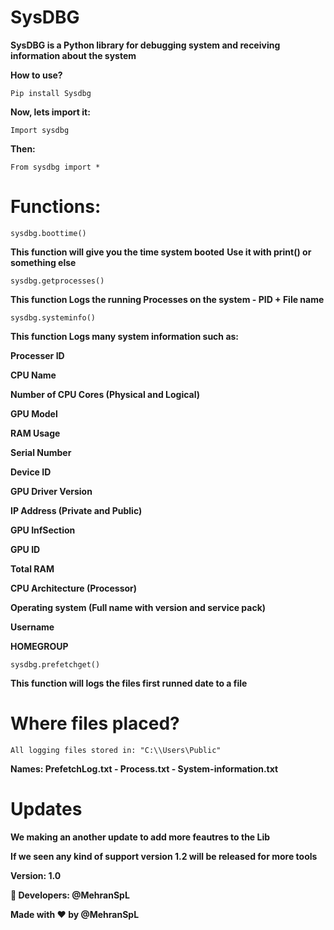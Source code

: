 # SysDBG

**SysDBG is a Python library for debugging system and receiving information about the system**


**How to use?**

~~~
Pip install Sysdbg
~~~

**Now, lets import it:**

``Import sysdbg``

**Then:**

``From sysdbg import *``


# Functions:

~~~
sysdbg.boottime()
~~~

**This function will give you the time system booted**
**Use it with print() or something else**

~~~
sysdbg.getprocesses()
~~~

**This function Logs the running Processes on the system - PID + File name**

~~~
sysdbg.systeminfo()
~~~

**This function Logs many system information such as:**

**Processer ID**

**CPU Name**

**Number of CPU Cores (Physical and Logical)**

**GPU Model**

**RAM Usage**

**Serial Number**

**Device ID**

**GPU Driver Version**

**IP Address (Private and Public)**

**GPU InfSection**

**GPU ID**

**Total RAM**

**CPU Architecture (Processor)**

**Operating system (Full name with version and service pack)**

**Username**

**HOMEGROUP**

~~~
sysdbg.prefetchget()
~~~

**This function will logs the files first runned date to a file**


# Where files placed?

``All logging files stored in: "C:\\Users\Public"``

**Names: PrefetchLog.txt - Process.txt - System-information.txt**

# Updates

**We making an another update to add more feautres to the Lib**

**If we seen any kind of support version 1.2 will be released for more tools**

**Version: 1.0**

**🌹 Developers: @MehranSpL**

**Made with ❤️ by @MehranSpL**
